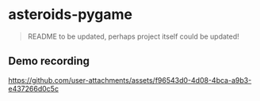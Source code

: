 # asteroids-pygame

> README to be updated, perhaps project itself could be updated!

## Demo recording

https://github.com/user-attachments/assets/f96543d0-4d08-4bca-a9b3-e437266d0c5c
